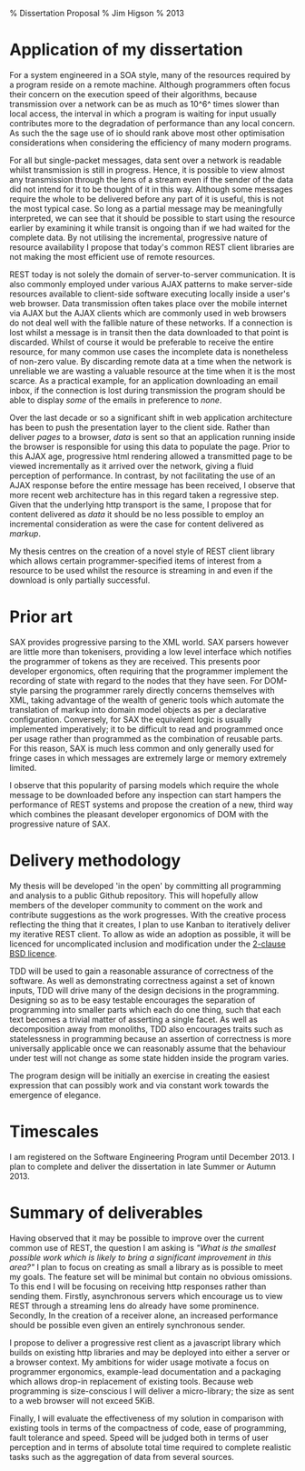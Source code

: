 % Dissertation Proposal
% Jim Higson
% 2013

Application of my dissertation
==============================

For a system engineered in a SOA style, many of the resources required
by a program reside on a remote machine. Although programmers often
focus their concern on the execution speed of their algorithms, because
transmission over a network can be as much as 10^6^ times slower than
local access, the interval in which a program is waiting for input
usually contributes more to the degradation of performance than any
local concern. As such the the sage use of io should rank above most
other optimisation considerations when considering the efficiency of
many modern programs.

For all but single-packet messages, data sent over a network is readable
whilst transmission is still in progress. Hence, it is possible to view
almost any transmission through the lens of a stream even if the sender
of the data did not intend for it to be thought of it in this way.
Although some messages require the whole to be delivered before any part
of it is useful, this is not the most typical case. So long as a partial
message may be meaningfully interpreted, we can see that it should be
possible to start using the resource earlier by examining it while
transit is ongoing than if we had waited for the complete data. By not
utilising the incremental, progressive nature of resource availability I
propose that today's common REST client libraries are not making the
most efficient use of remote resources.

REST today is not solely the domain of server-to-server communication.
It is also commonly employed under various AJAX patterns to make
server-side resources available to client-side software executing
locally inside a user's web browser. Data transmission often takes place
over the mobile internet via AJAX but the AJAX clients which are
commonly used in web browsers do not deal well with the fallible nature
of these networks. If a connection is lost whilst a message is in
transit then the data downloaded to that point is discarded. Whilst of
course it would be preferable to receive the entire resource, for many
common use cases the incomplete data is nonetheless of non-zero value.
By discarding remote data at a time when the network is unreliable we
are wasting a valuable resource at the time when it is the most scarce.
As a practical example, for an application downloading an email inbox,
if the connection is lost during transmission the program should be able
to display *some* of the emails in preference to *none*.

Over the last decade or so a significant shift in web application
architecture has been to push the presentation layer to the client side.
Rather than deliver *pages* to a browser, *data* is sent so that an
application running inside the browser is responsible for using this
data to populate the page. Prior to this AJAX age, progressive html
rendering allowed a transmitted page to be viewed incrementally as it
arrived over the network, giving a fluid perception of performance. In
contrast, by not facilitating the use of an AJAX response before the
entire message has been received, I observe that more recent web
architecture has in this regard taken a regressive step. Given that the
underlying http transport is the same, I propose that for content
delivered as *data* it should be no less possible to employ an
incremental consideration as were the case for content delivered as
*markup*.

My thesis centres on the creation of a novel style of REST client
library which allows certain programmer-specified items of interest from
a resource to be used whilst the resource is streaming in and even if
the download is only partially successful.

Prior art
=========

SAX provides progressive parsing to the XML world. SAX parsers however
are little more than tokenisers, providing a low level interface which
notifies the programmer of tokens as they are received. This presents
poor developer ergonomics, often requiring that the programmer implement
the recording of state with regard to the nodes that they have seen. For
DOM-style parsing the programmer rarely directly concerns themselves
with XML, taking advantage of the wealth of generic tools which automate
the translation of markup into domain model objects as per a declarative
configuration. Conversely, for SAX the equivalent logic is usually
implemented imperatively; it to be difficult to read and programmed once
per usage rather than programmed as the combination of reusable parts.
For this reason, SAX is much less common and only generally used for
fringe cases in which messages are extremely large or memory extremely
limited.

I observe that this popularity of parsing models which require the whole
message to be downloaded before any inspection can start hampers the
performance of REST systems and propose the creation of a new, third way
which combines the pleasant developer ergonomics of DOM with the
progressive nature of SAX.

Delivery methodology
====================

My thesis will be developed 'in the open' by committing all programming
and analysis to a public Github repository. This will hopefully allow
members of the developer community to comment on the work and contribute
suggestions as the work progresses. With the creative process reflecting
the thing that it creates, I plan to use Kanban to iteratively deliver
my iterative REST client. To allow as wide an adoption as possible, it
will be licenced for uncomplicated inclusion and modification under the
[2-clause BSD licence](http://opensource.org/licenses/BSD-2-Clause).

TDD will be used to gain a reasonable assurance of correctness of the
software. As well as demonstrating correctness against a set of known
inputs, TDD will drive many of the design decisions in the programming.
Designing so as to be easy testable encourages the separation of
programming into smaller parts which each do one thing, such that each
text becomes a trivial matter of asserting a single facet. As well as
decomposition away from monoliths, TDD also encourages traits such as
statelessness in programming because an assertion of correctness is more
universally applicable once we can reasonably assume that the behaviour
under test will not change as some state hidden inside the program
varies.

The program design will be initially an exercise in creating the easiest
expression that can possibly work and via constant work towards the
emergence of elegance.

Timescales
==========

I am registered on the Software Engineering Program until December 2013.
I plan to complete and deliver the dissertation in late Summer or Autumn
2013.

Summary of deliverables
=======================

Having observed that it may be possible to improve over the current
common use of REST, the question I am asking is *"What is the smallest
possible work which is likely to bring a significant improvement in this
area?"* I plan to focus on creating as small a library as is possible to
meet my goals. The feature set will be minimal but contain no obvious
omissions. To this end I will be focusing on receiving http responses
rather than sending them. Firstly, asynchronous servers which encourage
us to view REST through a streaming lens do already have some
prominence. Secondly, In the creation of a receiver alone, an increased
performance should be possible even given an entirely synchronous
sender.

I propose to deliver a progressive rest client as a javascript library
which builds on existing http libraries and may be deployed into either
a server or a browser context. My ambitions for wider usage motivate a
focus on programmer ergonomics, example-lead documentation and a
packaging which allows drop-in replacement of existing tools. Because
web programming is size-conscious I will deliver a micro-library; the
size as sent to a web browser will not exceed 5KiB.

Finally, I will evaluate the effectiveness of my solution in comparison
with existing tools in terms of the compactness of code, ease of
programming, fault tolerance and speed. Speed will be judged both in
terms of user perception and in terms of absolute total time required to
complete realistic tasks such as the aggregation of data from several
sources.

